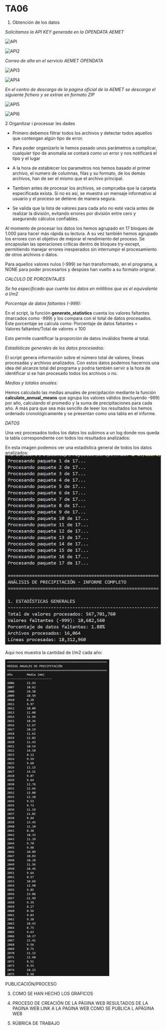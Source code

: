 
# TA06

1. Obtención de los datos

*Solicitamos la API KEY generada en la OPENDATA AEMET*

![API](https://github.com/user-attachments/assets/d2564348-3eaa-478a-aa10-0e2a797d64ab)

![API2](https://github.com/user-attachments/assets/eac65133-a99a-47d3-9113-691cfbce5fce)

*Correo de alta en el servicio AEMET OPENDATA*

![API3](https://github.com/user-attachments/assets/0a2ebc0e-c0aa-4a77-9d9c-faf9918af72e)

![API4](https://github.com/user-attachments/assets/0b22bcb6-8abc-4bcf-a048-4157dd7ea2a2)

*En el centro de descarga de la pagina oficial de la AEMET se descarga el siguiente fichero y se extrae en formato ZIP*

![API5](https://github.com/user-attachments/assets/8ea8c162-87a1-41c6-944c-183996509954)


![API6](https://github.com/user-attachments/assets/1564e373-2930-4106-be5e-ebc3a7c641f2)


2  Organitzar i processar les dades

- Primero debemos filtrar todos los archivos y detectar todos aquellos que contengan algún tipo de error.
  
- Para poder organizarlo le hemos pasado unos parámetros a cumplicar, cualquier tipo de anomalia se contará como un error y nos notificará el tipo y el lugar
  
- A la hora de establecer los parametros nos hemos basado el primer archivo, el numero de columnas, filas y su formato, de los demás archivos, han de ser el mismo que el archivo principal.
  
- Tambien antes de procesar los archivos, se comprueba que la carpeta especificada exista. Si no es así, se muestra un mensaje informativo al usuario y el proceso se detiene de manera segura.
  
- Se valida que la lista de valores para cada año no esté vacía antes de realizar la división, evitando errores por división entre cero y asegurando cálculos confiables.

Al momento de procesar los datos los hemos agrupado en 17 bloques de 1.000 para hacer más rápida su lectura. A su vez también hemos agrupado los errores con el objetivo de mejorar el rendimiento del proceso. Se encapsulan las operaciones críticas dentro de bloques try-except, permitiendo manejar errores inesperados sin interrumpir el procesamiento de otros archivos o datos.

Para aquellos valores nulos (-999) se han transformado, en el programa, a NONE para poder procesarlos y despúes han vuelto a su formato original.

*CALCULO DE PORCENTAJES*

*Se ha especificado que cuente los datos en mililitros que es el equivalente a l/m2*

*Porcentaje de datos faltantes (-999):*

En el script, la función **generate_statistics** cuenta los valores faltantes (marcados como -999) y los compara con el total de datos procesados. Este porcentaje se calcula como:
Porcentaje de datos faltantes = Valores faltantes/Total de valores × 100

Esto permite cuantificar la proporción de datos inválidos frente al total.

*Estadísticas generales de los datos procesados:*

El script genera información sobre el número total de valores, líneas procesadas y archivos analizados. Con estos datos podemos hacernos una idea del alcanze total del programa y podria también servir a la hora de identificar si se han procesado todos los archivos o no.

*Medias y totales anuales:*

Hemos calculado las medias anuales de precipitación mediante la función **calculate_annual_means** que agrupa los valores válidos (excluyendo -999) por año, calculando el promedio y la suma de precipitaciones para cada año. A más para que sea más sencillo de leeer los resultados los hemos ordenado cronológicamente y se presentan como una tabla en el informe.


*DATOS*

Una vez procesados todos los datos los subimos a un log donde nos queda la tabla correspondiente con todos los resultados analizados:

En esta imagen podemos ver una estadística general de todos los datos analizados:
![API](https://github.com/DylanGonzalez-ITB2425/TA06/blob/39362639fddfb3ddb67698bd1494f630c2dc9bb2/TA06/E02/image.png)

Aqui nos muestra la cantidad de l/m2 cada año:

![API](https://github.com/DylanGonzalez-ITB2425/TA06/blob/65a143f1a4b66cf8222b5d4adf5ca61d994bd0d2/TA06/E02/r2.png)


PUBLICACIÓN/PROCESO

3. COMO SE HAN HECHO LOS GRAFICOS

4. PROCESO DE CREACIÓN DE LA PÁGINA WEB
   RESULTADOS DE LA PAGINA WEB
   LINK A LA PAGINA WEB
   COMO SE PUBLICA L APÁGINA WEB

5. RÚBRICA DE TRABAJO
